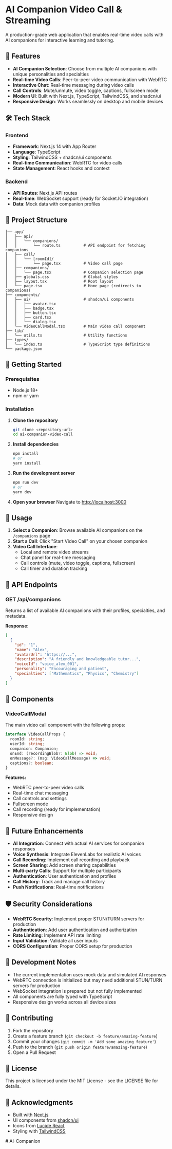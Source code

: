 # AI Companion Video Call & Streaming

A production-grade web application that enables real-time video calls with AI companions for interactive learning and tutoring.

## 🚀 Features

- **AI Companion Selection**: Choose from multiple AI companions with unique personalities and specialties
- **Real-time Video Calls**: Peer-to-peer video communication with WebRTC
- **Interactive Chat**: Real-time messaging during video calls
- **Call Controls**: Mute/unmute, video toggle, captions, fullscreen mode
- **Modern UI**: Built with Next.js, TypeScript, TailwindCSS, and shadcn/ui
- **Responsive Design**: Works seamlessly on desktop and mobile devices

## 🛠 Tech Stack

### Frontend
- **Framework**: Next.js 14 with App Router
- **Language**: TypeScript
- **Styling**: TailwindCSS + shadcn/ui components
- **Real-time Communication**: WebRTC for video calls
- **State Management**: React hooks and context

### Backend
- **API Routes**: Next.js API routes
- **Real-time**: WebSocket support (ready for Socket.IO integration)
- **Data**: Mock data with companion profiles

## 📁 Project Structure

```
├── app/
│   ├── api/
│   │   └── companions/
│   │       └── route.ts          # API endpoint for fetching companions
│   ├── call/
│   │   └── [roomId]/
│   │       └── page.tsx          # Video call page
│   ├── companions/
│   │   └── page.tsx              # Companion selection page
│   ├── globals.css               # Global styles
│   ├── layout.tsx                # Root layout
│   └── page.tsx                  # Home page (redirects to companions)
├── components/
│   ├── ui/                       # shadcn/ui components
│   │   ├── avatar.tsx
│   │   ├── badge.tsx
│   │   ├── button.tsx
│   │   ├── card.tsx
│   │   └── dialog.tsx
│   └── VideoCallModal.tsx        # Main video call component
├── lib/
│   └── utils.ts                  # Utility functions
├── types/
│   └── index.ts                  # TypeScript type definitions
└── package.json
```

## 🚀 Getting Started

### Prerequisites
- Node.js 18+ 
- npm or yarn

### Installation

1. **Clone the repository**
   ```bash
   git clone <repository-url>
   cd ai-companion-video-call
   ```

2. **Install dependencies**
   ```bash
   npm install
   # or
   yarn install
   ```

3. **Run the development server**
   ```bash
   npm run dev
   # or
   yarn dev
   ```

4. **Open your browser**
   Navigate to [http://localhost:3000](http://localhost:3000)

## 📱 Usage

1. **Select a Companion**: Browse available AI companions on the `/companions` page
2. **Start a Call**: Click "Start Video Call" on your chosen companion
3. **Video Call Interface**: 
   - Local and remote video streams
   - Chat panel for real-time messaging
   - Call controls (mute, video toggle, captions, fullscreen)
   - Call timer and duration tracking

## 🔧 API Endpoints

### GET /api/companions
Returns a list of available AI companions with their profiles, specialties, and metadata.

**Response:**
```json
[
  {
    "id": "1",
    "name": "Alex",
    "avatarUrl": "https://...",
    "description": "A friendly and knowledgeable tutor...",
    "voiceId": "voice_alex_001",
    "personality": "Encouraging and patient",
    "specialties": ["Mathematics", "Physics", "Chemistry"]
  }
]
```

## 🎨 Components

### VideoCallModal
The main video call component with the following props:

```typescript
interface VideoCallProps {
  roomId: string;
  userId: string;
  companion: Companion;
  onEnd: (recordingBlob?: Blob) => void;
  onMessage?: (msg: VideoCallMessage) => void;
  captions?: boolean;
}
```

**Features:**
- WebRTC peer-to-peer video calls
- Real-time chat messaging
- Call controls and settings
- Fullscreen mode
- Call recording (ready for implementation)
- Responsive design

## 🔮 Future Enhancements

- **AI Integration**: Connect with actual AI services for companion responses
- **Voice Synthesis**: Integrate ElevenLabs for realistic AI voices
- **Call Recording**: Implement call recording and playback
- **Screen Sharing**: Add screen sharing capabilities
- **Multi-party Calls**: Support for multiple participants
- **Authentication**: User authentication and profiles
- **Call History**: Track and manage call history
- **Push Notifications**: Real-time notifications

## 🛡 Security Considerations

- **WebRTC Security**: Implement proper STUN/TURN servers for production
- **Authentication**: Add user authentication and authorization
- **Rate Limiting**: Implement API rate limiting
- **Input Validation**: Validate all user inputs
- **CORS Configuration**: Proper CORS setup for production

## 📝 Development Notes

- The current implementation uses mock data and simulated AI responses
- WebRTC connection is initialized but may need additional STUN/TURN servers for production
- WebSocket integration is prepared but not fully implemented
- All components are fully typed with TypeScript
- Responsive design works across all device sizes

## 🤝 Contributing

1. Fork the repository
2. Create a feature branch (`git checkout -b feature/amazing-feature`)
3. Commit your changes (`git commit -m 'Add some amazing feature'`)
4. Push to the branch (`git push origin feature/amazing-feature`)
5. Open a Pull Request

## 📄 License

This project is licensed under the MIT License - see the LICENSE file for details.

## 🙏 Acknowledgments

- Built with [Next.js](https://nextjs.org/)
- UI components from [shadcn/ui](https://ui.shadcn.com/)
- Icons from [Lucide React](https://lucide.dev/)
- Styling with [TailwindCSS](https://tailwindcss.com/)

#   A I - C o m p a n i o n 
 
 
